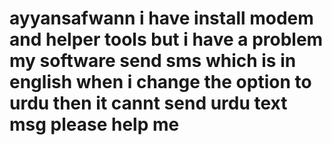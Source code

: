 # ayyansafwann i have install modem and helper tools but i have a problem my software send sms which is in english when i change the option to urdu then it cannt send urdu text msg please help me 
